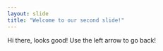 ```yaml
---
layout: slide
title: "Welcome to our second slide!"
---
```

Hi there, looks good!
Use the left arrow to go back!
